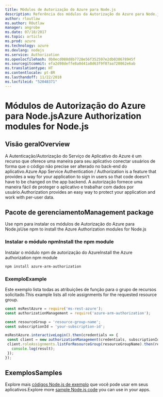 ```yaml
---
title: Módulos de Autorização do Azure para Node.js
description: Referência dos módulos da Autorização do Azure para Node.js
author: rloutlaw
ms.author: ROutlaw
manager: angrobe
ms.date: 07/18/2017
ms.topic: article
ms.prod: azure
ms.technology: azure
ms.devlang: nodejs
ms.service: Authorization
ms.openlocfilehash: 0b0ecd088d8b7728e56f352597e2db038678945f
ms.sourcegitcommit: efa2d98deffe8a0d41a8d63f9f07aa720862e6ab
ms.translationtype: HT
ms.contentlocale: pt-BR
ms.lasthandoff: 11/22/2018
ms.locfileid: "52048371"
---
```

# <a name="azure-authorization-modules-for-nodejs"></a><span data-ttu-id="af615-103">Módulos de Autorização do Azure para Node.js</span><span class="sxs-lookup"><span data-stu-id="af615-103">Azure Authorization modules for Node.js</span></span>

## <a name="overview"></a><span data-ttu-id="af615-104">Visão geral</span><span class="sxs-lookup"><span data-stu-id="af615-104">Overview</span></span>

<span data-ttu-id="af615-105">A Autenticação/Autorização do Serviço de Aplicativo do Azure é um recurso que oferece uma maneira para seu aplicativo conectar usuários de forma que o código não precise ser alterado no back-end do aplicativo.</span><span class="sxs-lookup"><span data-stu-id="af615-105">Azure App Service Authentication / Authorization is a feature that provides a way for your application to sign in users so that code doesn't have to be changed on the app backend.</span></span> <span data-ttu-id="af615-106">A autorização fornece uma maneira fácil de proteger o aplicativo e trabalhar com dados por usuário.</span><span class="sxs-lookup"><span data-stu-id="af615-106">Authorization provides an easy way to protect your application and work with per-user data.</span></span>

## <a name="management-package"></a><span data-ttu-id="af615-107">Pacote de gerenciamento</span><span class="sxs-lookup"><span data-stu-id="af615-107">Management package</span></span>

<span data-ttu-id="af615-108">Use npm para instalar os módulos de Autorização do Azure para Node.js</span><span class="sxs-lookup"><span data-stu-id="af615-108">Use npm to install the Azure Authorization modules for Node.js</span></span>

### <a name="install-the-npm-module"></a><span data-ttu-id="af615-109">Instalar o módulo npm</span><span class="sxs-lookup"><span data-stu-id="af615-109">Install the npm module</span></span>

<span data-ttu-id="af615-110">Instalar o módulo npm de autorização do Azure</span><span class="sxs-lookup"><span data-stu-id="af615-110">Install the Azure authorization npm module</span></span>

```bash
npm install azure-arm-authorization
```

### <a name="example"></a><span data-ttu-id="af615-111">Exemplo</span><span class="sxs-lookup"><span data-stu-id="af615-111">Example</span></span>

<span data-ttu-id="af615-112">Este exemplo lista todas as atribuições de função para o grupo de recursos solicitado.</span><span class="sxs-lookup"><span data-stu-id="af615-112">This example lists all role assignments for the requested resource group.</span></span>

```javascript
const msRestAzure = require('ms-rest-azure');
const authorizationManagement = require('azure-arm-authorization');

const resourceGroup = 'resource-group-name';
const subscriptionId = 'your-subscription-id';

msRestAzure.interactiveLogin().then(credentials => {
 const client = new authorizationManagement(credentials, subscriptionId);
 client.roleAssignments.listForResourceGroup(resourceGroupName).then(result => {
   console.log(result);
 });
});
```

## <a name="samples"></a><span data-ttu-id="af615-113">Exemplos</span><span class="sxs-lookup"><span data-stu-id="af615-113">Samples</span></span>

<span data-ttu-id="af615-114">Explore mais [códigos Node.js de exemplo](https://azure.microsoft.com/resources/samples/?platform=nodejs) que você pode usar em seus aplicativos.</span><span class="sxs-lookup"><span data-stu-id="af615-114">Explore more [sample Node.js code](https://azure.microsoft.com/resources/samples/?platform=nodejs) you can use in your apps.</span></span>

